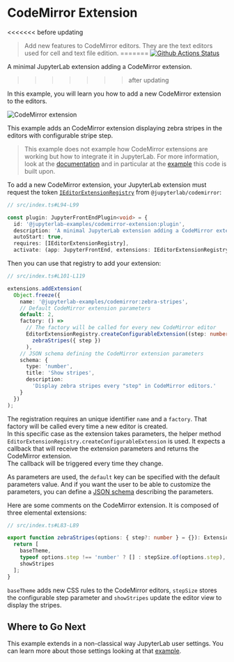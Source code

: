 # CodeMirror Extension

<<<<<<< before updating
> Add new features to CodeMirror editors. They are the text editors
> used for cell and text file edition.
=======
[![Github Actions Status](https://github.com/jupyterlab/extension-examples/workflows/Build/badge.svg)](https://github.com/jupyterlab/extension-examples/actions/workflows/build.yml)

A minimal JupyterLab extension adding a CodeMirror extension.
>>>>>>> after updating

In this example, you will learn you how to add a new CodeMirror extension
to the editors.

![CodeMirror extension](preview.png)

This example adds an CodeMirror extension displaying zebra stripes in
the editors with configurable stripe step.

> This example does not example how CodeMirror extensions
> are working but how to integrate it in JupyterLab. For
> more information, look at the [documentation](https://codemirror.net/docs/) and in particular
> at the [example](https://codemirror.net/examples/zebra/) this code is built upon.

To add a new CodeMirror extension, your JupyterLab extension must request
the token [`IEditorExtensionRegistry`]() from `@jupyterlab/codemirror`:

```ts
// src/index.ts#L94-L99

const plugin: JupyterFrontEndPlugin<void> = {
  id: '@jupyterlab-examples/codemirror-extension:plugin',
  description: 'A minimal JupyterLab extension adding a CodeMirror extension.',
  autoStart: true,
  requires: [IEditorExtensionRegistry],
  activate: (app: JupyterFrontEnd, extensions: IEditorExtensionRegistry) => {
```

Then you can use that registry to add your extension:

<!-- prettier-ignore-start -->
```ts
// src/index.ts#L101-L119

extensions.addExtension(
  Object.freeze({
    name: '@jupyterlab-examples/codemirror:zebra-stripes',
    // Default CodeMirror extension parameters
    default: 2,
    factory: () =>
      // The factory will be called for every new CodeMirror editor
      EditorExtensionRegistry.createConfigurableExtension((step: number) =>
        zebraStripes({ step })
      ),
    // JSON schema defining the CodeMirror extension parameters
    schema: {
      type: 'number',
      title: 'Show stripes',
      description:
        'Display zebra stripes every "step" in CodeMirror editors.'
    }
  })
);
```
<!-- prettier-ignore-end -->

The registration requires an unique identifier `name` and
a `factory`. That factory will be called every time a new
editor is created.  
In this specific case as the extension takes parameters,
the helper method `EditorExtensionRegistry.createConfigurableExtension`
is used. It expects a callback that will receive the extension
parameters and returns the CodeMirror extension.  
The callback will be triggered every time they change.

As parameters are used, the `default` key can be specified
with the default parameters value. And if you want the user
to be able to customize the parameters, you can define a
[JSON schema](https://json-schema.org/understanding-json-schema) describing the parameters.

Here are some comments on the CodeMirror extension. It is composed of
three elemental extensions:

```ts
// src/index.ts#L83-L89

export function zebraStripes(options: { step?: number } = {}): Extension {
  return [
    baseTheme,
    typeof options.step !== 'number' ? [] : stepSize.of(options.step),
    showStripes
  ];
}
```

`baseTheme` adds new CSS rules to the CodeMirror editors, `stepSize`
stores the configurable step parameter and `showStripes` update the
editor view to display the stripes.

## Where to Go Next

This example extends in a non-classical way JupyterLab user settings. You
can learn more about those settings looking at that [example](../settings/README.md).
